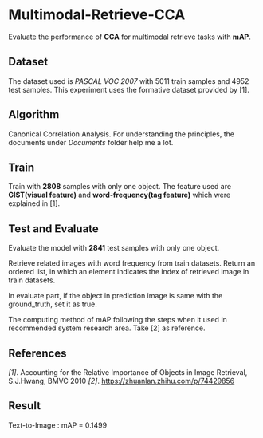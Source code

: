 # Multimodal-Retrieve-CCA

Evaluate the performance of **CCA** for multimodal retrieve tasks with **mAP**.

## Dataset

The dataset used is *PASCAL VOC 2007* with 5011 train samples and 4952 test samples. This experiment uses the formative dataset provided by [1].

## Algorithm

Canonical Correlation Analysis. For understanding the principles, the documents under *Documents* folder help me a lot.

## Train

Train with **2808** samples with only one object. The feature used are **GIST(visual feature)** and **word-frequency(tag feature)** which were explained in [1]. 

## Test and Evaluate

Evaluate the model with **2841** test samples with only one object. 

Retrieve related images with word frequency from train datasets. Return an ordered list, in which an element indicates the index of retrieved image in train datasets.

In evaluate part, if the object in prediction image is same with the ground_truth, set it as true.

The computing method of mAP following the steps when it used in recommended system research area. Take [2] as reference.

## References

*[1]*. Accounting for the Relative Importance of Objects in Image Retrieval, S.J.Hwang, BMVC 2010
*[2]*. https://zhuanlan.zhihu.com/p/74429856 

##  Result
Text-to-Image : mAP = 0.1499
